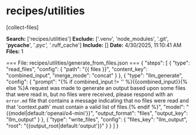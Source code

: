 # recipes/utilities

[collect-files]

**Search:** ['recipes/utilities']
**Exclude:** ['.venv', 'node_modules', '.git', '__pycache__', '*.pyc', '*.ruff_cache']
**Include:** []
**Date:** 4/30/2025, 11:10:41 AM
**Files:** 1

=== File: recipes/utilities/generate_from_files.json ===
{
  "steps": [
    {
      "type": "read_files",
      "config": {
        "path": "{{ files }}",
        "content_key": "combined_input",
        "merge_mode": "concat"
      }
    },
    {
      "type": "llm_generate",
      "config": {
        "prompt": "{% if combined_input != '' %}{{combined_input}}{% else %}A request was made to generate an output based upon some files that were read in, but no files were received, please respond with an `error.md` file that contains a message indicating that no files were read and that 'context.path' must contain a valid list of files.{% endif %}",
        "model": "{{model|default:'openai/o4-mini'}}",
        "output_format": "files",
        "output_key": "llm_output"
      }
    },
    {
      "type": "write_files",
      "config": {
        "files_key": "llm_output",
        "root": "{{output_root|default:'output'}}"
      }
    }
  ]
}



